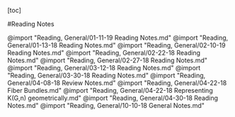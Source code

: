 [toc]

#Reading Notes

@import "Reading, General/01-11-19 Reading Notes.md"
@import "Reading, General/01-13-18 Reading Notes.md"
@import "Reading, General/02-10-19 Reading Notes.md"
@import "Reading, General/02-22-18 Reading Notes.md"
@import "Reading, General/02-27-18 Reading Notes.md"
@import "Reading, General/03-12-18 Reading Notes.md"
@import "Reading, General/03-30-18 Reading Notes.md"
@import "Reading, General/04-08-18 Review Notes.md"
@import "Reading, General/04-22-18 Fiber Bundles.md"
@import "Reading, General/04-22-18 Representing K(G,n) geometrically.md"
@import "Reading, General/04-30-18 Reading Notes.md"
@import "Reading, General/10-10-18 General Notes.md"
